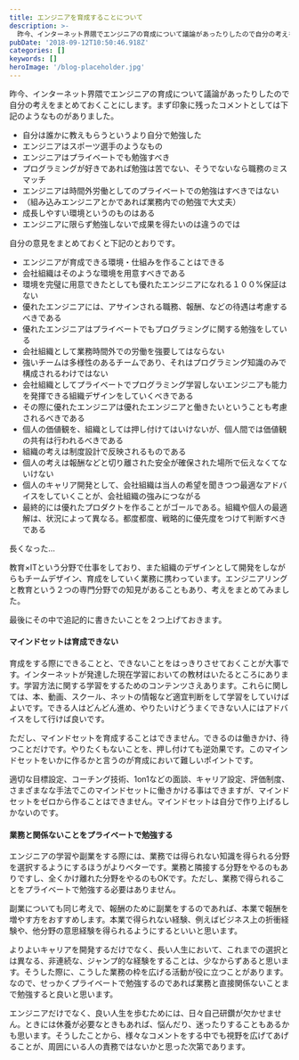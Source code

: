 ```yaml
---
title: エンジニアを育成することについて
description: >-
  昨今、インターネット界隈でエンジニアの育成について議論があったりしたので自分の考えをまとめておくことにします。まず印象に残ったコメントとしては下記のようなものがありました。
pubDate: '2018-09-12T10:50:46.918Z'
categories: []
keywords: []
heroImage: '/blog-placeholder.jpg'
---
```


昨今、インターネット界隈でエンジニアの育成について議論があったりしたので自分の考えをまとめておくことにします。まず印象に残ったコメントとしては下記のようなものがありました。

*   自分は誰かに教えもらうというより自分で勉強した
*   エンジニアはスポーツ選手のようなもの
*   エンジニアはプライベートでも勉強すべき
*   プログラミングが好きであれば勉強は苦でない、そうでないなら職務のミスマッチ
*   エンジニアは時間外労働としてのプライベートでの勉強はすべきではない
*   （組み込みエンジニアとかであれば業務内での勉強で大丈夫）
*   成長しやすい環境というのものはある
*   エンジニアに限らず勉強しないで成果を得たいのは違うのでは

自分の意見をまとめておくと下記のとおりです。

*   エンジニアが育成できる環境・仕組みを作ることはできる
*   会社組織はそのような環境を用意すべきである
*   環境を完璧に用意できたとしても優れたエンジニアになれる１００%保証はない
*   優れたエンジニアには、アサインされる職務、報酬、などの待遇は考慮するべきである
*   優れたエンジニアはプライベートでもプログラミングに関する勉強をしている
*   会社組織として業務時間外での労働を強要してはならない
*   強いチームは多様性のあるチームであり、それはプログラミング知識のみで構成されるわけではない
*   会社組織としてプライベートでプログラミング学習しないエンジニアも能力を発揮できる組織デザインをしていくべきである
*   その際に優れたエンジニアは優れたエンジニアと働きたいということも考慮されるべきである
*   個人の価値観を、組織としては押し付けてはいけないが、個人間では価値観の共有は行われるべきである
*   組織の考えは制度設計で反映されるものである
*   個人の考えは報酬などと切り離された安全が確保された場所で伝えなくてないけない
*   個人のキャリア開発として、会社組織は当人の希望を聞きつつ最適なアドバイスをしていくことが、会社組織の強みにつながる
*   最終的には優れたプロダクトを作ることがゴールである。組織や個人の最適解は、状況によって異なる。都度都度、戦略的に優先度をつけて判断すべきである

長くなった…

教育×ITという分野で仕事をしており、また組織のデザインとして開発をしながらもチームデザイン、育成をしていく業務に携わっています。エンジニアリングと教育という２つの専門分野での知見があることもあり、考えをまとめてみました。

最後にその中で追記的に書きたいことを２つ上げておきます。

#### マインドセットは育成できない

育成をする際にできることと、できないことをはっきりさせておくことが大事です。インターネットが発達した現在学習においての教材はいたるところにあります。学習方法に関する学習をするためのコンテンツさえあります。これらに関しては、本、動画、スクール、ネットの情報など適宜判断をして学習をしていけばよいです。できる人はどんどん進め、やりたいけどうまくできない人にはアドバイスをして行けば良いです。

ただし、マインドセットを育成することはできません。できるのは働きかけ、待つことだけです。やりたくもないことを、押し付けても逆効果です。このマインドセットをいかに作るかと言うのが育成において難しいポイントです。

適切な目標設定、コーチング技術、1on1などの面談、キャリア設定、評価制度、さまざまなな手法でこのマインドセットに働きかける事はできますが、マインドセットをゼロから作ることはできません。マインドセットは自分で作り上げるしかないのです。

#### 業務と関係ないことをプライベートで勉強する

エンジニアの学習や副業をする際には、業務では得られない知識を得られる分野を選択するようにするほうがよりベターです。業務と隣接する分野をやるのもありですし、全くかけ離れた分野をやるのもOKです。ただし、業務で得られることをプライベートで勉強する必要はありません。

副業についても同じ考えで、報酬のために副業をするのであれば、本業で報酬を増やす方をおすすめします。本業で得られない経験、例えばビジネス上の折衝経験や、他分野の意思経験を得られるようにするといいと思います。

よりよいキャリアを開発するだけでなく、長い人生において、これまでの選択とは異なる、非連続な、ジャンプ的な経験をすることは、少なからずあると思います。そうした際に、こうした業務の枠を広げる活動が役に立つことがあります。なので、せっかくプライベートで勉強するのであれば業務と直接関係ないことまで勉強すると良いと思います。

エンジニアだけでなく、良い人生を歩むためには、日々自己研鑽が欠かせません。ときには休養が必要なときもあれば、悩んだり、迷ったりすることもあるかも思います。そうしたことから、様々なコメントをする中でも視野を広げてあげることが、周囲にいる人の責務ではないかと思った次第であります。